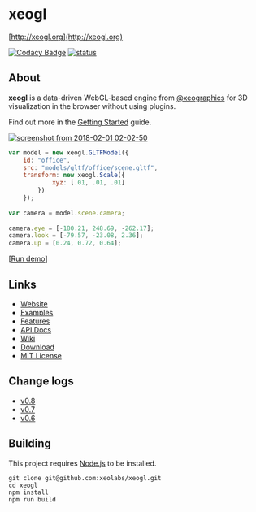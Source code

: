 # xeogl

[http://xeogl.org](http://xeogl.org)

[![Codacy Badge](https://api.codacy.com/project/badge/grade/a834272d6bf448f7a77947d7b784f261)](https://www.codacy.com/app/lindsay-kay/xeogl)
[![status](https://img.shields.io/badge/glTF-2%2E0-green.svg?style=flat)](https://github.com/KhronosGroup/glTF)

## About

**xeogl** is a data-driven WebGL-based engine from [@xeographics](https://twitter.com/xeographics) for 3D visualization in the browser without using plugins.

Find out more in the [Getting Started](https://github.com/xeolabs/xeogl/wiki/Getting-Started) guide.

[![screenshot from 2018-02-01 02-02-50](http://xeogl.org/assets/images/screenshots/officePlan.png)](http://xeogl.org/examples/#importing_gltf_OfficePlan)

````JavaScript
var model = new xeogl.GLTFModel({
    id: "office",
    src: "models/gltf/office/scene.gltf",
    transform: new xeogl.Scale({
            xyz: [.01, .01, .01]
        })
    });
    
var camera = model.scene.camera;
    
camera.eye = [-180.21, 248.69, -262.17];
camera.look = [-79.57, -23.08, 2.36];
camera.up = [0.24, 0.72, 0.64];
````

[[Run demo](http://xeogl.org/examples/#importing_gltf_OfficePlan)]

## Links 

 - [Website](http://xeogl.org)
 - [Examples](http://xeogl.org/examples)
 - [Features](http://xeogl.org#features)
 - [API Docs](http://xeogl.org/docs/index.html)
 - [Wiki](https://github.com/xeolabs/xeogl/wiki)
 - [Download](https://github.com/xeolabs/xeogl/archive/master.zip)
 - [MIT License](https://github.com/xeolabs/xeogl/blob/master/MIT-LICENSE)
 
## Change logs
 
 - [v0.8](https://github.com/xeolabs/xeogl/wiki/Updates-in-xeogl-V0.8)
 - [v0.7](https://github.com/xeolabs/xeogl/wiki/Updates-in-xeogl-V0.7)
 - [v0.6](https://github.com/xeolabs/xeogl/wiki/API-Changes-7-Sep-2017)
 
## Building
 
This project requires [Node.js](https://nodejs.org/en/download/) to be installed.

````
git clone git@github.com:xeolabs/xeogl.git
cd xeogl
npm install
npm run build 
````
